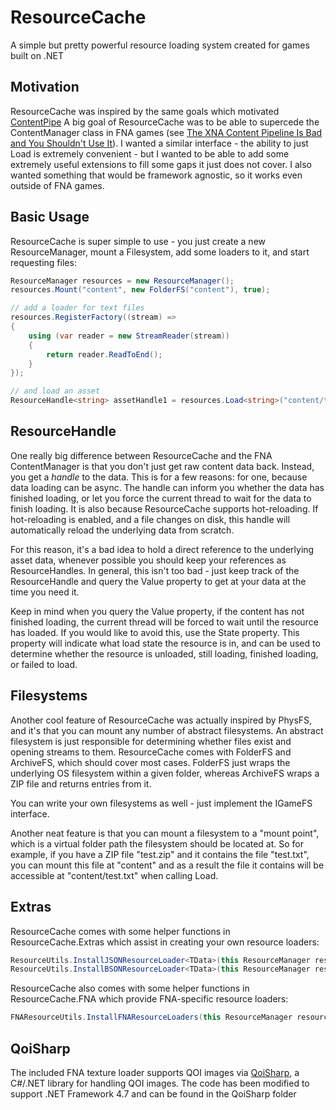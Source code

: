 # ResourceCache

A simple but pretty powerful resource loading system created for games built on .NET

## Motivation

ResourceCache was inspired by the same goals which motivated [ContentPipe](https://github.com/GlaireDaggers/ContentPipe)
A big goal of ResourceCache was to be able to supercede the ContentManager class in FNA games (see [The XNA Content Pipeline Is Bad and You Shouldn't Use It](https://flibitijibibo.com/xnacontent.html)). I wanted a similar interface - the ability to just Load<SomeContentType> is extremely convenient - but I wanted to be able to add some extremely useful extensions to fill some gaps it just does not cover. I also wanted something that would be framework agnostic, so it works even outside of FNA games.

## Basic Usage

ResourceCache is super simple to use - you just create a new ResourceManager, mount a Filesystem, add some loaders to it, and start requesting files:

```csharp
ResourceManager resources = new ResourceManager();
resources.Mount("content", new FolderFS("content"), true);

// add a loader for text files
resources.RegisterFactory((stream) =>
{
    using (var reader = new StreamReader(stream))
    {
        return reader.ReadToEnd();
    }
});

// and load an asset
ResourceHandle<string> assetHandle1 = resources.Load<string>("content/test.txt");
```

## ResourceHandle

One really big difference between ResourceCache and the FNA ContentManager is that you don't just get raw content data back. Instead, you get a *handle* to the data. This is for a few reasons: for one, because data loading can be async.
The handle can inform you whether the data has finished loading, or let you force the current thread to wait for the data to finish loading. It is also because ResourceCache supports hot-reloading. If hot-reloading is enabled, and a file changes on disk, this handle will automatically reload the underlying data from scratch. 

For this reason, it's a bad idea to hold a direct reference to the underlying asset data, whenever possible you should keep your references as ResourceHandles. In general, this isn't too bad - just keep track of the ResourceHandle and query the Value property to get at your data at the time you need it.

Keep in mind when you query the Value property, if the content has not finished loading, the current thread will be forced to wait until the resource has loaded. If you would like to avoid this, use the State property.
This property will indicate what load state the resource is in, and can be used to determine whether the resource is unloaded, still loading, finished loading, or failed to load.

## Filesystems

Another cool feature of ResourceCache was actually inspired by PhysFS, and it's that you can mount any number of abstract filesystems. An abstract filesystem is just responsible for determining whether files exist and opening streams to them. ResourceCache comes with FolderFS and ArchiveFS, which should cover most cases. FolderFS just wraps the underlying OS filesystem within a given folder, whereas ArchiveFS wraps a ZIP file and returns entries from it.

You can write your own filesystems as well - just implement the IGameFS interface.

Another neat feature is that you can mount a filesystem to a "mount point", which is a virtual folder path the filesystem should be located at. So for example, if you have a ZIP file "test.zip" and it contains the file "test.txt", you can mount this file at "content" and as a result the file it contains will be accessible at "content/test.txt" when calling Load.

## Extras

ResourceCache comes with some helper functions in ResourceCache.Extras which assist in creating your own resource loaders:

```csharp
ResourceUtils.InstallJSONResourceLoader<TData>(this ResourceManager resourceCache, JsonSerializerSettings settings = null); // Registers a resource loader for a type which can be deserialized from JSON using Newtonsoft.JSON
ResourceUtils.InstallBSONResourceLoader<TData>(this ResourceManager resourceCache, JsonSerializerSettings settings = null); // Registers a resource loader for a type which can be deserialized from BSON using Newtonsoft.JSON
```

ResourceCache also comes with some helper functions in ResourceCache.FNA which provide FNA-specific resource loaders:

```csharp
FNAResourceUtils.InstallFNAResourceLoaders(this ResourceManager resourceCache, Game game); // Registers loaders for Effect, Texture2D, TextureCube, and SoundEffect for the given Game instance.
```

## QoiSharp

The included FNA texture loader supports QOI images via [QoiSharp](https://github.com/NUlliiON/QoiSharp), a C#/.NET library for handling QOI images. The code has been modified to support .NET Framework 4.7 and can be found in the QoiSharp folder
